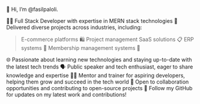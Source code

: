 👋 Hi, I’m @fasilpaloli.

👨‍💻 Full Stack Developer with expertise in MERN stack technologies
🚀 Delivered diverse projects across industries, including:

> E-commerce platforms 🛍️
> Project management SaaS solutions 📋
> ERP systems 🏢
> Membership management systems 🤝

🌐 Passionate about learning new technologies and staying up-to-date with the latest tech trends
🗣️ Public speaker and tech enthusiast, eager to share knowledge and expertise
👩‍🏫 Mentor and trainer for aspiring developers, helping them grow and succeed in the tech world
🤝 Open to collaboration opportunities and contributing to open-source projects
👀 Follow my GitHub for updates on my latest work and contributions!
